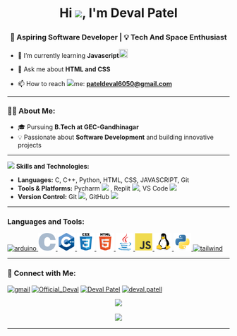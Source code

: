 
<!-- Profile Header -->
<h1 align="center"> 
  <p align="center">Hi
  <img src="https://user-images.githubusercontent.com/74038190/214644152-52f47eb3-5e31-4f47-8758-05c9468d5596.gif" width="40" />, I'm Deval Patel</h1></p>
<h3 align="center">🚀 Aspiring Software Developer | 💡 Tech And Space Enthusiast </h3>


- 🌱 I’m currently learning **Javascript**<img src="https://user-images.githubusercontent.com/74038190/212257454-16e3712e-945a-4ca2-b238-408ad0bf87e6.gif" width="20" height="20" />

- 💬 Ask me about **HTML and CSS**

- 📫 How to reach 
<img src="https://user-images.githubusercontent.com/74038190/214644145-264f4759-7633-441e-9d67-d8dda9d50d26.gif" width="50" />me: **pateldeval6050@gmail.com**


---

### 👨‍💻 **About Me:**

- 🎓 Pursuing **B.Tech at GEC-Gandhinagar**      
- 💡 Passionate about **Software Development** and building innovative projects

---

<img src="https://user-images.githubusercontent.com/74038190/212284087-bbe7e430-757e-4901-90bf-4cd2ce3e1852.gif" width="30" />  **Skills  and Technologies:**

- **Languages:**  C,  C++,  Python,  HTML,  CSS,  JAVASCRIPT,  Git 
- **Tools & Platforms:** Pycharm  <img src="https://storage.caktusgroup.com/media/blog-images/logo.png" width="20" />  , Replit <img src="https://upload.wikimedia.org/wikipedia/commons/thumb/7/78/New_Replit_Logo.svg/2048px-New_Replit_Logo.svg.png" width="20" />, VS Code <img src="https://user-images.githubusercontent.com/74038190/212257465-7ce8d493-cac5-494e-982a-5a9deb852c4b.gif" width="20" />
- **Version Control:** Git <img src="https://user-images.githubusercontent.com/74038190/212281775-b468df30-4edc-4bf8-a4ee-f52e1aaddc86.gif" width="40" />, GitHub <img src="https://user-images.githubusercontent.com/74038190/212257468-1e9a91f1-b626-4baa-b15d-5c385dfa7ed2.gif" width="20" />

---

<h3 align="left">Languages and Tools:</h3>

<p align="left"> <a href="https://www.arduino.cc/" target="_blank" rel="noreferrer">
<img src="https://cdn.worldvectorlogo.com/logos/arduino-1.svg" alt="arduino" width="40" height="40"/> </a> <a href="https://www.blender.org/" target="_blank" rel="noreferrer"> 
<a href="https://www.cprogramming.com/" target="_blank" rel="noreferrer">
<img src="https://raw.githubusercontent.com/devicons/devicon/master/icons/c/c-original.svg" alt="c" width="40" height="40"/> </a> <a href="https://www.w3schools.com/cpp/" target="_blank" rel="noreferrer">
<img src="https://raw.githubusercontent.com/devicons/devicon/master/icons/cplusplus/cplusplus-original.svg" alt="cplusplus" width="40" height="40"/> </a> <a href="https://www.w3schools.com/css/" target="_blank" rel="noreferrer">
<img src="https://raw.githubusercontent.com/devicons/devicon/master/icons/css3/css3-original-wordmark.svg" alt="css3" width="40" height="40"/> </a>  
<a href="https://www.w3.org/html/" target="_blank" rel="noreferrer"> <img src="https://raw.githubusercontent.com/devicons/devicon/master/icons/html5/html5-original-wordmark.svg" alt="html5" width="40" height="40"/> </a> <a href="https://www.java.com" target="_blank" rel="noreferrer">
<img src="https://raw.githubusercontent.com/devicons/devicon/master/icons/java/java-original.svg" alt="java" width="40" height="40"/> </a> <a href="https://developer.mozilla.org/en-US/docs/Web/JavaScript" target="_blank" rel="noreferrer"> 
<img src="https://raw.githubusercontent.com/devicons/devicon/master/icons/javascript/javascript-original.svg" alt="javascript" width="40" height="40"/> </a>
<a href="https://www.linux.org/" target="_blank" rel="noreferrer"> <img src="https://raw.githubusercontent.com/devicons/devicon/master/icons/linux/linux-original.svg" alt="linux" width="40" height="40"/>
<a href="https://www.python.org" target="_blank" rel="noreferrer">
<img src="https://raw.githubusercontent.com/devicons/devicon/master/icons/python/python-original.svg" alt="python" width="40" height="40"/> </a> <a href="https://tailwindcss.com/" target="_blank" rel="noreferrer"> 
<img src="https://www.vectorlogo.zone/logos/tailwindcss/tailwindcss-icon.svg" alt="tailwind" width="40" height="40"/> </a> </p>
  
---
### 📢 **Connect with Me:**


<p align="left">
<a href="mailto:pateldeval6050@gmail.com" target="_blank"><img align="center" src="https://static.vecteezy.com/system/resources/thumbnails/016/716/465/small_2x/gmail-icon-free-png.png" alt="gmail" height="50" width="50" /></a>           
<a href="https://X.com/Official_Deval" target="_blank"><img align="center" src="https://imageio.forbes.com/specials-images/imageserve/64f8e481ed69b0d89df9e2c7/Twitter-rebrands-to-X/960x0.png?format=png&width=960" alt="Official_Deval" height="45" width="75" /></a>
<a href="https://linkedin.com/in/deval-patel-27292b307" target="_blank"><img align="center" src="https://raw.githubusercontent.com/rahuldkjain/github-profile-readme-generator/master/src/images/icons/Social/linked-in-alt.svg" alt="Deval Patel" height="40" width="70" /></a>
<a href="https://instagram.com/deval.patell" target="_blank"><img align="center" src="https://raw.githubusercontent.com/rahuldkjain/github-profile-readme-generator/master/src/images/icons/Social/instagram.svg" alt="deval.patell" height="40" width="70" /></a>
</p> 

<p align="center">
  <img src="https://github-readme-stats.vercel.app/api?username=DEVAL-020&theme=dark&show_icons=true&hide_border=false&count_private=true" width="400" />
</p>

<p align="center">
  <img src="https://media.giphy.com/media/qgQUggAC3Pfv687qPC/giphy.gif" width="400" />
</p>



---
